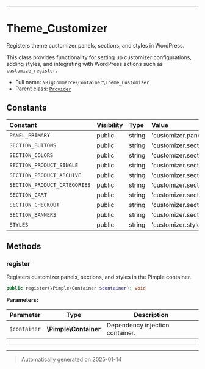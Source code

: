 ***

# Theme_Customizer

Registers theme customizer panels, sections, and styles in WordPress.

This class provides functionality for setting up customizer configurations,
adding styles, and integrating with WordPress actions such as `customize_register`.

* Full name: `\BigCommerce\Container\Theme_Customizer`
* Parent class: [`Provider`](./classes/BigCommerce/Container/Provider.md)


## Constants

| Constant | Visibility | Type | Value |
|:---------|:-----------|:-----|:------|
|`PANEL_PRIMARY`|public|string|&#039;customizer.panel.primary&#039;|
|`SECTION_BUTTONS`|public|string|&#039;customizer.section.buttons&#039;|
|`SECTION_COLORS`|public|string|&#039;customizer.section.colors&#039;|
|`SECTION_PRODUCT_SINGLE`|public|string|&#039;customizer.section.product_single&#039;|
|`SECTION_PRODUCT_ARCHIVE`|public|string|&#039;customizer.section.product_archive&#039;|
|`SECTION_PRODUCT_CATEGORIES`|public|string|&#039;customizer.section.product_categories&#039;|
|`SECTION_CART`|public|string|&#039;customizer.section.cart&#039;|
|`SECTION_CHECKOUT`|public|string|&#039;customizer.section.checkout&#039;|
|`SECTION_BANNERS`|public|string|&#039;customizer.section.banners&#039;|
|`STYLES`|public|string|&#039;customizer.styles&#039;|


## Methods


### register

Registers customizer panels, sections, and styles in the Pimple container.

```php
public register(\Pimple\Container $container): void
```








**Parameters:**

| Parameter | Type | Description |
|-----------|------|-------------|
| `$container` | **\Pimple\Container** | Dependency injection container. |





***


***
> Automatically generated on 2025-01-14
